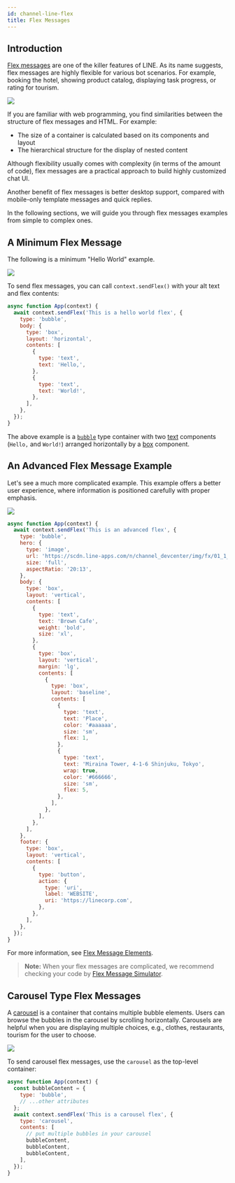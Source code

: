 ```yaml
---
id: channel-line-flex
title: Flex Messages
---
```


## Introduction

[Flex messages](https://developers.line.biz/en/docs/messaging-api/using-flex-messages/) are one of the killer features of LINE. As its name suggests, flex messages are highly flexible for various bot scenarios. For example, booking the hotel, showing product catalog, displaying task progress, or rating for tourism.

![](https://user-images.githubusercontent.com/3382565/68373526-1222d080-017e-11ea-9461-8f26fdfdc527.png)

If you are familiar with web programming, you find similarities between the structure of flex messages and HTML. For example:

- The size of a container is calculated based on its components and layout
- The hierarchical structure for the display of nested content

Although flexibility usually comes with complexity (in terms of the amount of code), flex messages are a practical approach to build highly customized chat UI.

Another benefit of flex messages is better desktop support, compared with mobile-only template messages and quick replies.

In the following sections, we will guide you through flex messages examples from simple to complex ones.

## A Minimum Flex Message

The following is a minimum "Hello World" example.

![](https://user-images.githubusercontent.com/3382565/68481176-783c5000-0271-11ea-9ab1-c9869a11f42a.png)

To send flex messages, you can call `context.sendFlex()` with your alt text and flex contents:

```js
async function App(context) {
  await context.sendFlex('This is a hello world flex', {
    type: 'bubble',
    body: {
      type: 'box',
      layout: 'horizontal',
      contents: [
        {
          type: 'text',
          text: 'Hello,',
        },
        {
          type: 'text',
          text: 'World!',
        },
      ],
    },
  });
}
```

The above example is a [`bubble`](https://developers.line.biz/en/docs/messaging-api/flex-message-elements/#bubble) type container with two [text](https://developers.line.biz/en/docs/messaging-api/flex-message-elements/#text) components (`Hello,` and `World!`) arranged horizontally by a [box](https://developers.line.biz/en/docs/messaging-api/flex-message-elements/#box) component.

## An Advanced Flex Message Example

Let's see a much more complicated example. This example offers a better user experience, where information is positioned carefully with proper emphasis.

![](https://user-images.githubusercontent.com/3382565/68481175-783c5000-0271-11ea-8749-5a0b6ebf8d34.png)

```js
async function App(context) {
  await context.sendFlex('This is an advanced flex', {
    type: 'bubble',
    hero: {
      type: 'image',
      url: 'https://scdn.line-apps.com/n/channel_devcenter/img/fx/01_1_cafe.png',
      size: 'full',
      aspectRatio: '20:13',
    },
    body: {
      type: 'box',
      layout: 'vertical',
      contents: [
        {
          type: 'text',
          text: 'Brown Cafe',
          weight: 'bold',
          size: 'xl',
        },
        {
          type: 'box',
          layout: 'vertical',
          margin: 'lg',
          contents: [
            {
              type: 'box',
              layout: 'baseline',
              contents: [
                {
                  type: 'text',
                  text: 'Place',
                  color: '#aaaaaa',
                  size: 'sm',
                  flex: 1,
                },
                {
                  type: 'text',
                  text: 'Miraina Tower, 4-1-6 Shinjuku, Tokyo',
                  wrap: true,
                  color: '#666666',
                  size: 'sm',
                  flex: 5,
                },
              ],
            },
          ],
        },
      ],
    },
    footer: {
      type: 'box',
      layout: 'vertical',
      contents: [
        {
          type: 'button',
          action: {
            type: 'uri',
            label: 'WEBSITE',
            uri: 'https://linecorp.com',
          },
        },
      ],
    },
  });
}
```

For more information, see [Flex Message Elements](https://developers.line.biz/en/docs/messaging-api/flex-message-elements/).

> **Note:** When your flex messages are complicated, we recommend checking your code by [Flex Message Simulator](https://developers.line.biz/flex-simulator).

## Carousel Type Flex Messages

A [carousel](https://developers.line.biz/en/docs/messaging-api/flex-message-elements/#carousel) is a container that contains multiple bubble elements. Users can browse the bubbles in the carousel by scrolling horizontally. Carousels are helpful when you are displaying multiple choices, e.g., clothes, restaurants, tourism for the user to choose.

![](https://user-images.githubusercontent.com/3382565/77495528-d44feb80-6e83-11ea-9300-ac5dae922c0d.png)

To send carousel flex messages, use the `carousel` as the top-level container:

```js
async function App(context) {
  const bubbleContent = {
    type: 'bubble',
    // ...other attributes
  };
  await context.sendFlex('This is a carousel flex', {
    type: 'carousel',
    contents: [
      // put multiple bubbles in your carousel
      bubbleContent,
      bubbleContent,
      bubbleContent,
    ],
  });
}
```
